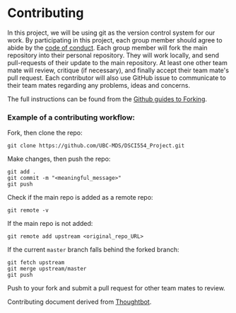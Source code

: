 # Contributing

In this project, we will be using git as the version control system for our work. By participating in this project, each group member should agree to abide by the [code of conduct](https://github.com/UBC-MDS/DSCI554_Project/blob/master/CODE_OF_CONDUCT.md). Each group member will fork the main repository into their personal repository. They will work locally, and send pull-requests of their update to the main repository. At least one other team mate will review,  critique (if necessary), and finally accept their team mate's pull request. Each contributor will also use GitHub issue to communicate to their team mates regarding any problems, ideas and concerns.

The full instructions can be found from the [Github guides to Forking](https://guides.github.com/activities/forking/).

### Example of a contributing workflow:

Fork, then clone the repo:
```
git clone https://github.com/UBC-MDS/DSCI554_Project.git
```

Make changes, then push the repo:
```
git add .
git commit -m "<meaningful_message>"
git push
```

Check if the main repo is added as a remote repo:
```
git remote -v
```

If the main repo is not added:
```
git remote add upstream <original_repo_URL>
```

If the current `master` branch falls behind the forked branch:
```
git fetch upstream
git merge upstream/master
git push
```
Push to your fork and submit a pull request for other team mates to review.

Contributing document derived from [Thoughtbot](https://github.com/thoughtbot/factory_bot_rails/blob/master/CONTRIBUTING.md).
